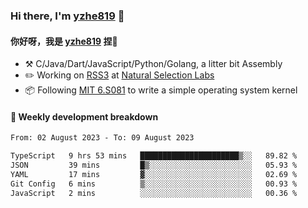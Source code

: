 ### Hi there, I'm [yzhe819](https://github.com/yzhe819) 👋

#### 你好呀，我是 [yzhe819](https://github.com/yzhe819) 捏👋

- :hammer_and_pick: C/Java/Dart/JavaScript/Python/Golang, a litter bit Assembly
- :pencil2: Working on [RSS3](https://github.com/NaturalSelectionLabs/RSS3) at [Natural Selection Labs](https://github.com/NaturalSelectionLabs)
- 📦 Following [MIT 6.S081](https://pdos.csail.mit.edu/6.S081/2020/) to write a simple operating system kernel



#### 📝 Weekly development breakdown

<!--START_SECTION:waka-->

```txt
From: 02 August 2023 - To: 09 August 2023

TypeScript   9 hrs 53 mins   ██████████████████████▒░░   89.82 %
JSON         39 mins         █▒░░░░░░░░░░░░░░░░░░░░░░░   05.93 %
YAML         17 mins         ▓░░░░░░░░░░░░░░░░░░░░░░░░   02.69 %
Git Config   6 mins          ▒░░░░░░░░░░░░░░░░░░░░░░░░   00.93 %
JavaScript   2 mins          ░░░░░░░░░░░░░░░░░░░░░░░░░   00.36 %
```

<!--END_SECTION:waka-->



